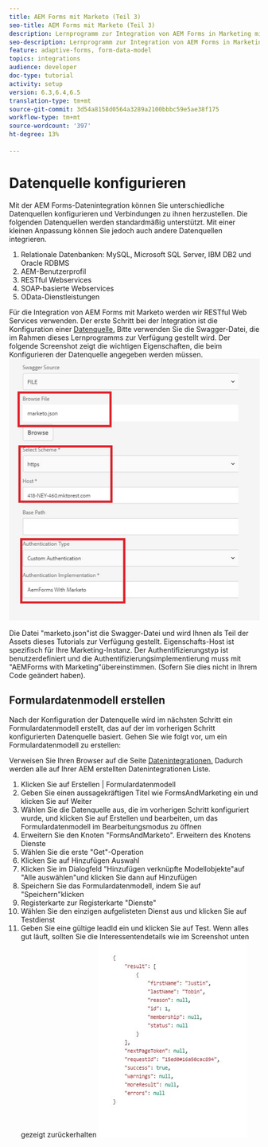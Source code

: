 ```yaml
---
title: AEM Forms mit Marketo (Teil 3)
seo-title: AEM Forms mit Marketo (Teil 3)
description: Lernprogramm zur Integration von AEM Forms in Marketing mit dem AEM Forms-Formulardatenmodell.
seo-description: Lernprogramm zur Integration von AEM Forms in Marketing mit dem AEM Forms-Formulardatenmodell.
feature: adaptive-forms, form-data-model
topics: integrations
audience: developer
doc-type: tutorial
activity: setup
version: 6.3,6.4,6.5
translation-type: tm+mt
source-git-commit: 3d54a8158d0564a3289a2100bbbc59e5ae38f175
workflow-type: tm+mt
source-wordcount: '397'
ht-degree: 13%

---
```



# Datenquelle konfigurieren

Mit der AEM Forms-Datenintegration können Sie unterschiedliche Datenquellen konfigurieren und Verbindungen zu ihnen herzustellen. Die folgenden Datenquellen werden standardmäßig unterstützt. Mit einer kleinen Anpassung können Sie jedoch auch andere Datenquellen integrieren.

1. Relationale Datenbanken: MySQL, Microsoft SQL Server, IBM DB2 und Oracle RDBMS
1. AEM-Benutzerprofil 
1. RESTful Webservices 
1. SOAP-basierte Webservices
1. OData-Dienstleistungen

Für die Integration von AEM Forms mit Marketo werden wir RESTful Web Services verwenden. Der erste Schritt bei der Integration ist die Konfiguration einer [Datenquelle.](https://helpx.adobe.com/experience-manager/6-4/forms/using/configure-data-sources.html#ConfigureRESTfulwebservices) Bitte verwenden Sie die Swagger-Datei, die im Rahmen dieses Lernprogramms zur Verfügung gestellt wird. Der folgende Screenshot zeigt die wichtigen Eigenschaften, die beim Konfigurieren der Datenquelle angegeben werden müssen.
![datasource](assets/datasource.jfif)

Die Datei &quot;marketo.json&quot;ist die Swagger-Datei und wird Ihnen als Teil der Assets dieses Tutorials zur Verfügung gestellt.
Eigenschafts-Host ist spezifisch für Ihre Marketing-Instanz.
Der Authentifizierungstyp ist benutzerdefiniert und die Authentifizierungsimplementierung muss mit &quot;AEMForms with Marketing&quot;übereinstimmen. (Sofern Sie dies nicht in Ihrem Code geändert haben).

## Formulardatenmodell erstellen

Nach der Konfiguration der Datenquelle wird im nächsten Schritt ein Formulardatenmodell erstellt, das auf der im vorherigen Schritt konfigurierten Datenquelle basiert. Gehen Sie wie folgt vor, um ein Formulardatenmodell zu erstellen:

Verweisen Sie Ihren Browser auf die Seite [Datenintegrationen.](http://localhost:4502/aem/forms.html/content/dam/formsanddocuments-fdm) Dadurch werden alle auf Ihrer AEM erstellten Datenintegrationen Liste.

1. Klicken Sie auf Erstellen | Formulardatenmodell
1. Geben Sie einen aussagekräftigen Titel wie FormsAndMarketing ein und klicken Sie auf Weiter
1. Wählen Sie die Datenquelle aus, die im vorherigen Schritt konfiguriert wurde, und klicken Sie auf Erstellen und bearbeiten, um das Formulardatenmodell im Bearbeitungsmodus zu öffnen
1. Erweitern Sie den Knoten &quot;FormsAndMarketo&quot;. Erweitern des Knotens Dienste
1. Wählen Sie die erste &quot;Get&quot;-Operation
1. Klicken Sie auf Hinzufügen Auswahl
1. Klicken Sie im Dialogfeld &quot;Hinzufügen verknüpfte Modellobjekte&quot;auf &quot;Alle auswählen&quot;und klicken Sie dann auf Hinzufügen
1. Speichern Sie das Formulardatenmodell, indem Sie auf &quot;Speichern&quot;klicken
1. Registerkarte zur Registerkarte &quot;Dienste&quot;
1. Wählen Sie den einzigen aufgelisteten Dienst aus und klicken Sie auf Testdienst
1. Geben Sie eine gültige leadId ein und klicken Sie auf Test. Wenn alles gut läuft, sollten Sie die Interessentendetails wie im Screenshot unten gezeigt zurückerhalten
   ![testresults](assets/testresults.jfif)
